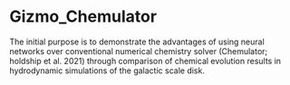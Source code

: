 # Gizmo_Chemulator

The initial purpose is to demonstrate the advantages of using neural networks over conventional numerical chemistry solver (Chemulator; holdship et al. 2021) through comparison of chemical evolution results in hydrodynamic simulations of the galactic scale disk.
 


